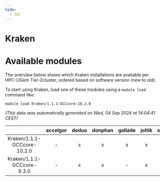 ```yaml
---
hide:
  - toc
---
```


Kraken
======

# Available modules


The overview below shows which Kraken installations are available per HPC-UGent Tier-2cluster, ordered based on software version (new to old).

To start using Kraken, load one of these modules using a `module load` command like:

```shell
module load Kraken/1.1.1-GCCcore-10.2.0
```

*(This data was automatically generated on Wed, 04 Sep 2024 at 14:04:41 CEST)*  

| |accelgor|doduo|donphan|gallade|joltik|shinx|skitty|
| :---: | :---: | :---: | :---: | :---: | :---: | :---: | :---: |
|Kraken/1.1.1-GCCcore-10.2.0|-|x|x|x|x|-|x|
|Kraken/1.1.1-GCCcore-9.3.0|-|x|x|-|x|-|x|
